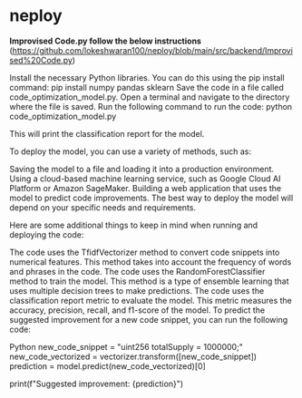 # neploy

 **Improvised Code.py follow the below instructions** (https://github.com/lokeshwaran100/neploy/blob/main/src/backend/Improvised%20Code.py)

Install the necessary Python libraries. You can do this using the pip install command:
pip install numpy pandas sklearn
Save the code in a file called code_optimization_model.py.
Open a terminal and navigate to the directory where the file is saved.
Run the following command to run the code:
python code_optimization_model.py

This will print the classification report for the model.

To deploy the model, you can use a variety of methods, such as:

Saving the model to a file and loading it into a production environment.
Using a cloud-based machine learning service, such as Google Cloud AI Platform or Amazon SageMaker.
Building a web application that uses the model to predict code improvements.
The best way to deploy the model will depend on your specific needs and requirements.

Here are some additional things to keep in mind when running and deploying the code:

The code uses the TfidfVectorizer method to convert code snippets into numerical features. This method takes into account the frequency of words and phrases in the code.
The code uses the RandomForestClassifier method to train the model. This method is a type of ensemble learning that uses multiple decision trees to make predictions.
The code uses the classification report metric to evaluate the model. This metric measures the accuracy, precision, recall, and f1-score of the model.
To predict the suggested improvement for a new code snippet, you can run the following code:

Python
new_code_snippet = "uint256 totalSupply = 1000000;"
new_code_vectorized = vectorizer.transform([new_code_snippet])
prediction = model.predict(new_code_vectorized)[0]

print(f"Suggested improvement: {prediction}")
 



